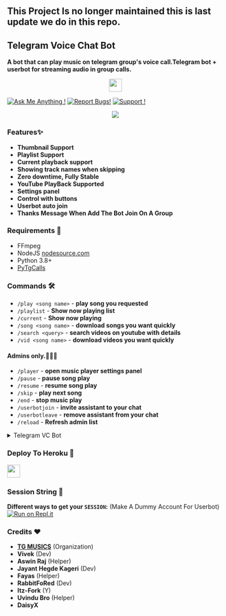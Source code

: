 ## This Project Is no longer maintained this is last update we do in this repo.

## Telegram Voice Chat Bot

**A bot that can play music on telegram group's voice call.Telegram bot + userbot for streaming audio in group calls.**

<p align="center">
  <a href="https://github.com/TG-Musics/TG-VCBot">
     <img height="30px" src="https://img.shields.io/badge/TG%20Music%20Bot-black?style=for-the-badge&logo=github">
  </a>
</p>

[![Ask Me Anything !](https://img.shields.io/badge/🤔%20Ask%20me-anything-1abc9c.svg)](https://telegram.dog/BotMusics)
[![Report Bugs!](https://badgen.net/badge/🐞%20Report%20/Bugs/red)](https://t.me/BotMusics)
[![Support !](https://badgen.net/badge/Support%20/Group/blue)](https://telegram.dog/BotMusics)


<p align="center">
<a href="https://github.com/TG-MUSICS/Telegram_VC_Bot/commits/"> <img src="https://img.shields.io/github/last-commit/TG-MUSICS/TELEGRAM_VC_BOT?color=white&logo=github&logoColor=dark&style=for-the-badge" /></a>
</p>

### Features✨

- **Thumbnail Support**
- **Playlist Support**
- **Current playback support**
- **Showing track names when skipping**
- **Zero downtime, Fully Stable**
- **YouTube PlayBack Supported**
- **Settings panel**
- **Control with buttons**
- **Userbot auto join**
- **Thanks Message When Add The Bot Join On A Group**

<h3>Requirements 📝</h3>

- FFmpeg
- NodeJS [nodesource.com](https://nodesource.com/)
- Python 3.8+
- [PyTgCalls](https://github.com/pytgcalls/pytgcalls)

### Commands 🛠
- `/play <song name>` - **play song you requested**
- `/playlist` - **Show now playing list**
- `/current` - **Show now playing**
- `/song <song name>` - **download songs you want quickly**
- `/search <query>` - **search videos on youtube with details**
- `/vid <song name>` - **download videos you want quickly**

#### Admins only.👮🏻‍♂️
- `/player` - **open music player settings panel**
- `/pause` - **pause song play**
- `/resume` - **resume song play**
- `/skip` - **play next song**
- `/end` - **stop music play**
- `/userbotjoin` - **invite assistant to your chat**
- `/userbotleave` - **remove assistant from your chat**
- `/reload` - **Refresh admin list**

<details>
  <summary>Telegram VC Bot</summary>

```
Please fork this repository don't import code
Made with Python3
(C) @TG-Musics
Copyright permission under GNU General Public License v3.0
License -> https://github.com/TG-Musics/TG-VCBOT/blob/main/LICENSE
```
</details>

### Deploy To Heroku 📡</h4>

<p align="left">
  <a href="https://heroku.com/deploy?template=https://github.com/lekhrajpatil555/Telegram_Vc_Bot">
     <img height="30px" src="https://img.shields.io/badge/Deploy%20To%20Heroku-blueviolet?style=for-the-badge&logo=heroku">
  </a>

### Session String 📼
**Different ways to get your `SESSION`:** (Make A Dummy Account For Userbot)
[![Run on Repl.it](https://repl.it/badge/github/SpEcHiDe/GenerateStringSession)](https://repl.it/@SpEcHiDe/GenerateStringSession)


### Credits ❤

- **[TG MUSICS](https://github.com/TG-Musics)** (Organization)
- **Vivek** (Dev)
- **Aswin Raj** (Helper)
- **Jayant Hegde Kageri** (Dev)
- **Fayas** (Helper)
- **RabbitFoRed** (Dev)
- **Itz-Fork** (Y)
- **Uvindu Bro** (Helper)
- **DaisyX**

